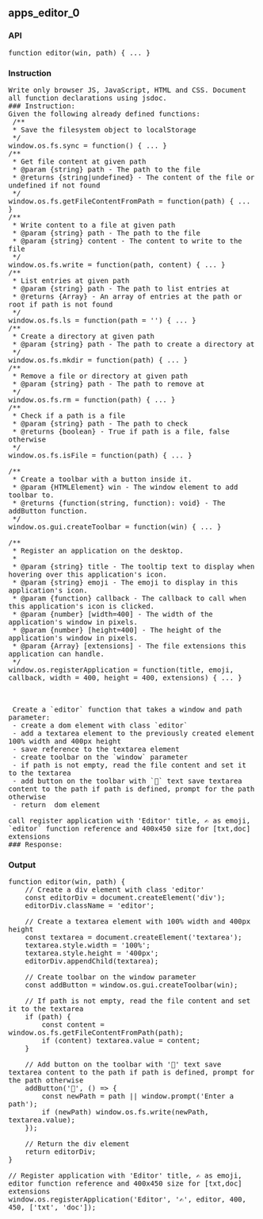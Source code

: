 ## apps_editor_0
### API
<pre style='text-wrap: wrap'>function editor(win, path) { ... }
</pre>
### Instruction
<pre style='text-wrap: wrap'>Write only browser JS, JavaScript, HTML and CSS. Document all function declarations using jsdoc.
### Instruction:
Given the following already defined functions:
 /**
 * Save the filesystem object to localStorage
 */
window.os.fs.sync = function() { ... }
/**
 * Get file content at given path
 * @param {string} path - The path to the file
 * @returns {string|undefined} - The content of the file or undefined if not found
 */
window.os.fs.getFileContentFromPath = function(path) { ... }
/**
 * Write content to a file at given path
 * @param {string} path - The path to the file
 * @param {string} content - The content to write to the file
 */
window.os.fs.write = function(path, content) { ... }
/**
 * List entries at given path
 * @param {string} path - The path to list entries at
 * @returns {Array} - An array of entries at the path or root if path is not found
 */
window.os.fs.ls = function(path = '') { ... }
/**
 * Create a directory at given path
 * @param {string} path - The path to create a directory at
 */
window.os.fs.mkdir = function(path) { ... }
/**
 * Remove a file or directory at given path
 * @param {string} path - The path to remove at
 */
window.os.fs.rm = function(path) { ... }
/**
 * Check if a path is a file
 * @param {string} path - The path to check
 * @returns {boolean} - True if path is a file, false otherwise
 */
window.os.fs.isFile = function(path) { ... }

/**
 * Create a toolbar with a button inside it.
 * @param {HTMLElement} win - The window element to add toolbar to.
 * @returns {function(string, function): void} - The addButton function.
 */
window.os.gui.createToolbar = function(win) { ... }

/**
 * Register an application on the desktop.
 * 
 * @param {string} title - The tooltip text to display when hovering over this application's icon.
 * @param {string} emoji - The emoji to display in this application's icon.
 * @param {function} callback - The callback to call when this application's icon is clicked.
 * @param {number} [width=400] - The width of the application's window in pixels.
 * @param {number} [height=400] - The height of the application's window in pixels.
 * @param {Array<string>} [extensions] - The file extensions this application can handle.
 */
window.os.registerApplication = function(title, emoji, callback, width = 400, height = 400, extensions) { ... }



 Create a `editor` function that takes a window and path parameter:
 - create a dom element with class `editor`
 - add a textarea element to the previously created element 100% width and 400px height
 - save reference to the textarea element
 - create toolbar on the `window` parameter
 - if path is not empty, read the file content and set it to the textarea
 - add button on the toolbar with `💾` text save textarea content to the path if path is defined, prompt for the path otherwise
 - return  dom element

call register application with 'Editor' title, ✍️ as emoji, `editor` function reference and 400x450 size for [txt,doc] extensions 
### Response:
</pre>
### Output
<pre style='text-wrap: wrap'>function editor(win, path) {
    // Create a div element with class 'editor'
    const editorDiv = document.createElement('div');
    editorDiv.className = 'editor';
    
    // Create a textarea element with 100% width and 400px height
    const textarea = document.createElement('textarea');
    textarea.style.width = '100%';
    textarea.style.height = '400px';
    editorDiv.appendChild(textarea);
    
    // Create toolbar on the window parameter
    const addButton = window.os.gui.createToolbar(win);
    
    // If path is not empty, read the file content and set it to the textarea
    if (path) {
        const content = window.os.fs.getFileContentFromPath(path);
        if (content) textarea.value = content;
    }
    
    // Add button on the toolbar with '💾' text save textarea content to the path if path is defined, prompt for the path otherwise
    addButton('💾', () => {
        const newPath = path || window.prompt('Enter a path');
        if (newPath) window.os.fs.write(newPath, textarea.value);
    });
    
    // Return the div element
    return editorDiv;
}

// Register application with 'Editor' title, ✍️ as emoji, editor function reference and 400x450 size for [txt,doc] extensions 
window.os.registerApplication('Editor', '✍️', editor, 400, 450, ['txt', 'doc']);

</pre>
